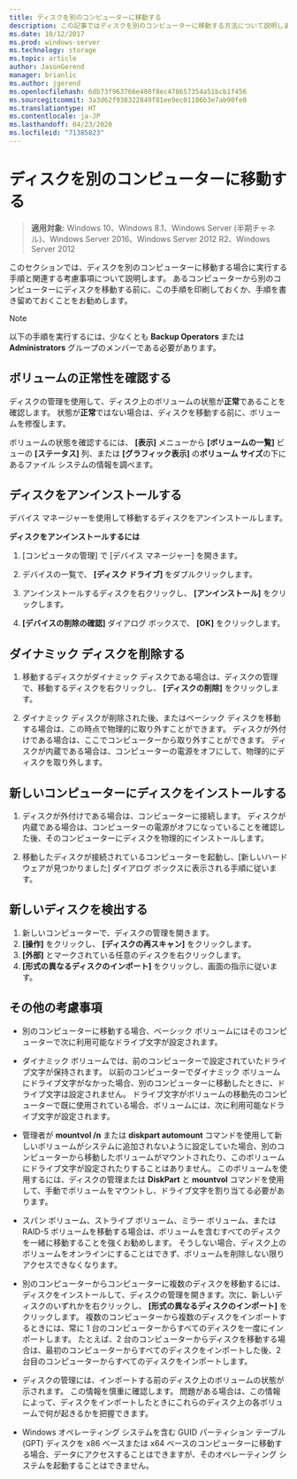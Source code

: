 ```yaml
---
title: ディスクを別のコンピューターに移動する
description: この記事ではディスクを別のコンピューターに移動する方法について説明します。
ms.date: 10/12/2017
ms.prod: windows-server
ms.technology: storage
ms.topic: article
author: JasonGerend
manager: brianlic
ms.author: jgerend
ms.openlocfilehash: 6db73f963766e480f8ec478657354a51bcb1f456
ms.sourcegitcommit: 3a3d62f938322849f81ee9ec01186b3e7ab90fe0
ms.translationtype: HT
ms.contentlocale: ja-JP
ms.lasthandoff: 04/23/2020
ms.locfileid: "71385823"
---
```

# <a name="move-disks-to-another-computer"></a>ディスクを別のコンピューターに移動する

> **適用対象:** Windows 10、Windows 8.1、Windows Server (半期チャネル)、Windows Server 2016、Windows Server 2012 R2、Windows Server 2012

このセクションでは、ディスクを別のコンピューターに移動する場合に実行する手順と関連する考慮事項について説明します。 あるコンピューターから別のコンピューターにディスクを移動する前に、この手順を印刷しておくか、手順を書き留めておくことをお勧めします。

> [!NOTE]
> 以下の手順を実行するには、少なくとも **Backup Operators** または **Administrators** グループのメンバーである必要があります。

## <a name="verify-volume-health"></a>ボリュームの正常性を確認する

ディスクの管理を使用して、ディスク上のボリュームの状態が**正常**であることを確認します。 状態が**正常**ではない場合は、ディスクを移動する前に、ボリュームを修復します。

ボリュームの状態を確認するには、 **[表示]** メニューから **[ボリュームの一覧]** ビューの **[ステータス]** 列、または **[グラフィック表示]** の**ボリューム サイズ**の下にあるファイル システムの情報を調べます。

## <a name="uninstall-the-disks"></a>ディスクをアンインストールする

デバイス マネージャーを使用して移動するディスクをアンインストールします。

**ディスクをアンインストールするには**

1.  [コンピュータの管理] で [デバイス マネージャー] を開きます。

2.  デバイスの一覧で、 **[ディスク ドライブ]** をダブルクリックします。

3.  アンインストールするディスクを右クリックし、 **[アンインストール]** をクリックします。

4.  **[デバイスの削除の確認]** ダイアログ ボックスで、 **[OK]** をクリックします。

## <a name="remove-dynamic-disks"></a>ダイナミック ディスクを削除する

1. 移動するディスクがダイナミック ディスクである場合は、ディスクの管理で、移動するディスクを右クリックし、 **[ディスクの削除]** をクリックします。

2. ダイナミック ディスクが削除された後、またはベーシック ディスクを移動する場合は、この時点で物理的に取り外すことができます。 ディスクが外付けである場合は、ここでコンピューターから取り外すことができます。 ディスクが内蔵である場合は、コンピューターの電源をオフにして、物理的にディスクを取り外します。

## <a name="install-disks-in-the-new-computer"></a>新しいコンピューターにディスクをインストールする

1. ディスクが外付けである場合は、コンピューターに接続します。 ディスクが内蔵である場合は、コンピューターの電源がオフになっていることを確認した後、そのコンピューターにディスクを物理的にインストールします。

2. 移動したディスクが接続されているコンピューターを起動し、[新しいハードウェアが見つかりました] ダイアログ ボックスに表示される手順に従います。

## <a name="detect-new-disks"></a>新しいディスクを検出する

1. 新しいコンピューターで、ディスクの管理を開きます。 
2. **[操作]** をクリックし、 **[ディスクの再スキャン]** をクリックします。
3. **[外部]** とマークされている任意のディスクを右クリックします。 
4. **[形式の異なるディスクのインポート]** をクリックし、画面の指示に従います。

## <a name="additional-considerations"></a>その他の考慮事項

-   別のコンピューターに移動する場合、ベーシック ボリュームにはそのコンピューターで次に利用可能なドライブ文字が設定されます。 
-   ダイナミック ボリュームでは、前のコンピューターで設定されていたドライブ文字が保持されます。 以前のコンピューターでダイナミック ボリュームにドライブ文字がなかった場合、別のコンピューターに移動したときに、ドライブ文字は設定されません。 ドライブ文字がボリュームの移動先のコンピューターで既に使用されている場合、ボリュームには、次に利用可能なドライブ文字が設定されます。

-   管理者が **mountvol /n** または **diskpart automount** コマンドを使用して新しいボリュームがシステムに追加されないように設定していた場合、別のコンピューターから移動したボリュームがマウントされたり、このボリュームにドライブ文字が設定されたりすることはありません。 このボリュームを使用するには、ディスクの管理または **DiskPart** と **mountvol** コマンドを使用して、手動でボリュームをマウントし、ドライブ文字を割り当てる必要があります。

-   スパン ボリューム、ストライプ ボリューム、ミラー ボリューム、または RAID-5 ボリュームを移動する場合は、ボリュームを含むすべてのディスクを一緒に移動することを強くお勧めします。 そうしない場合、ディスク上のボリュームをオンラインにすることはできず、ボリュームを削除しない限りアクセスできなくなります。

-   別のコンピューターからコンピューターに複数のディスクを移動するには、ディスクをインストールして、ディスクの管理を開きます。次に、新しいディスクのいずれかを右クリックし、 **[形式の異なるディスクのインポート]** をクリックします。 複数のコンピューターから複数のディスクをインポートするときには、常に 1 台のコンピューターからすべてのディスクを一度にインポートします。 たとえば、2 台のコンピューターからディスクを移動する場合は、最初のコンピューターからすべてのディスクをインポートした後、2 台目のコンピューターからすべてのディスクをインポートします。

-   ディスクの管理には、インポートする前のディスク上のボリュームの状態が示されます。 この情報を慎重に確認します。 問題がある場合は、この情報によって、ディスクをインポートしたときにこれらのディスク上の各ボリュームで何が起きるかを把握できます。

-   Windows オペレーティング システムを含む GUID パーティション テーブル (GPT) ディスクを x86 ベースまたは x64 ベースのコンピューターに移動する場合、データにアクセスすることはできますが、そのオペレーティング システムを起動することはできません。